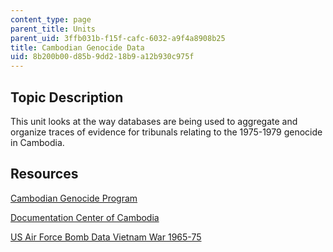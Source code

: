 ```yaml
---
content_type: page
parent_title: Units
parent_uid: 3ffb031b-f15f-cafc-6032-a9f4a8908b25
title: Cambodian Genocide Data
uid: 8b200b00-d85b-9dd2-18b9-a12b930c975f
---
```


Topic Description
-----------------

This unit looks at the way databases are being used to aggregate and organize traces of evidence for tribunals relating to the 1975-1979 genocide in Cambodia.

Resources
---------

[Cambodian Genocide Program](http://gsp.yale.edu/)

[Documentation Center of Cambodia](http://www.dccam.org/)

[US Air Force Bomb Data Vietnam War 1965-75](https://data.world/datamil/vietnam-war-thor-data/discuss/vietnam-war-thor-data/gftdgyjz)
